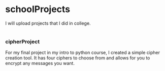 # schoolProjects
I will upload projects that I did in college.
<br>
<br>
### cipherProject
For my final project in my intro to python course, I created a simple cipher creation tool. It has four ciphers to choose from and allows for you to encrypt any messages you want.
